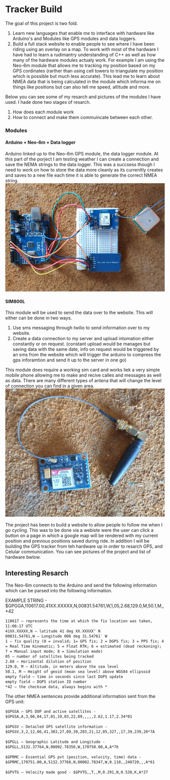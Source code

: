 # Tracker Build 
The goal of this project is two fold.
1. Learn new languages that enable me to interface with hardware like Arduino's and Modules like GPS modules and data loggers.
2. Build a full stack website to enable people to see where I have been riding using an overlay on a map. 
To work with most of the hardware I have had to learn a rudimantry understanding of C++ as well as how many of the hardware modules actualy work. 
For example I am using the Neo-6m module that allows me to tracking my position based on my GPS cordinates (rarther than using cell towers to triangulate my position which is possible but much less accurate). This lead me to learn about NMEA data that is being calculated in the module which informa me on things like positions but can also tell me speed, altitude and more. 

Below you can see some of my resarch and pictures of the modules I have used. I hade done two stages of resarch.
1. How does each module work 
2. How to connect and make them commuincate between each other. 

### Modules
#### Arduino + Neo-6m + Data logger
Arduino linked up to the Neo-6m GPS module, the data logger module. At this part of the porject I am testing weather I can create a connection and save the NEMA strings to the data logger. This was a succsess though I need to work on how to store the data more cleanly as its currenltly creates and saves to a new file each time it is able to generate the correct NMEA string. 
![arduino](src/Images/Modules/arduino_gps-data.jpg)

#### SIM800L 
This module will be used to send the data over to the website. This will either can be done in two ways.
1. Use sms messaging through twilio to send information over to my website.
2. Create a data connection to my server and upload intomation either constantly or on request. 
(constant upload would be manages but saving data with the same date, info on request would be triggered by an sms from the website which will trigger the arduino to compress the gps inforamtion and send it up to the server in one go)

This module does require a working sim card and works liek a very simple mobile phone allowing me to make and recive calles and messages as well as data.
There are many different types of antena that will change the level of connection you can find in a given area.
![sim800l](src/Images/Modules/sim800l_module.jpg)




The project has been to build a website to allow people to follow me when I go cycling. This was to be done via a webiste were the user can click a button on a page in which a google map will be rendered with my current position and previous positions saved during ride. In addition I will be building the GPS tracker from teh hardware up in order to resarch GPS, and Celular communication. You can see pictures of the project and list of hardware bwlow.


## Interesting Resarch 
The Neo-6m connects to the Arduino and send the following information which can be parsed into the following information.

EXAMPLE STRING - $GPGGA,110617.00,41XX.XXXXX,N,00831.54761,W,1,05,2.68,129.0,M,50.1,M,,*42

    110617 – represents the time at which the fix location was taken, 11:06:17 UTC
    41XX.XXXXX,N – latitude 41 deg XX.XXXXX’ N
    00831.54761,W – Longitude 008 deg 31.54761′ W
    1 – fix quality (0 = invalid; 1= GPS fix; 2 = DGPS fix; 3 = PPS fix; 4 = Real Time Kinematic; 5 = Float RTK; 6 = estimated (dead reckoning); 7 = Manual input mode; 8 = Simulation mode)
    05 – number of satellites being tracked
    2.68 – Horizontal dilution of position
    129.0, M – Altitude, in meters above the sea level
    50.1, M – Height of geoid (mean sea level) above WGS84 ellipsoid
    empty field – time in seconds since last DGPS update
    empty field – DGPS station ID number
    *42 – the checksum data, always begins with *

The other NMEA sentences provide additional information sent from the GPS unit:

    $GPGSA – GPS DOP and active satellites - $GPGSA,A,3,06,04,17,01,19,03,22,09,,,,,2.62,1.17,2.34*01

    $GPGSV – Detailed GPS satellite information - $GPGSV,3,2,12,06,41,303,27,09,39,203,21,12,05,327,,17,39,239,20*7A

    $GPGLL – Geographic Latitude and Longitude - $GPGLL,5132.37764,N,00002.78356,W,170750.00,A,A*76

    $GPRMC – Essential GPS pvt (position, velocity, time) data - $GPRMC,170751.00,A,5132.37768,N,00002.78347,W,0.110,,240720,,,A*61

    $GPVTG – Velocity made good - $GPVTG,,T,,M,0.291,N,0.538,K,A*27


